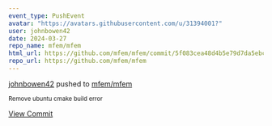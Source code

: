 ```yaml
---
event_type: PushEvent
avatar: "https://avatars.githubusercontent.com/u/31394001?"
user: johnbowen42
date: 2024-03-27
repo_name: mfem/mfem
html_url: https://github.com/mfem/mfem/commit/5f083cea48d4b5e79d7da5ebca94767c989c70ed
repo_url: https://github.com/mfem/mfem
---
```


<a href='https://github.com/johnbowen42' target='_blank'>johnbowen42</a> pushed to <a href='https://github.com/mfem/mfem' target='_blank'>mfem/mfem</a>

<small>Remove ubuntu cmake build error</small>

<a href='https://github.com/mfem/mfem/commit/5f083cea48d4b5e79d7da5ebca94767c989c70ed' target='_blank'>View Commit</a>